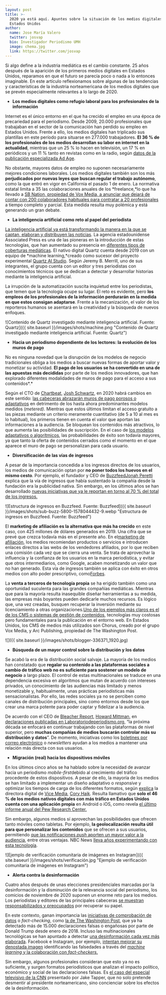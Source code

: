 ```yaml
---
layout: post
title: >-
  2020 ya está aquí. Apuntes sobre la situación de los medios digitales en
  Estados Unidos
author:
  name: Jose María Valero 
  twitter: josvap
  bio: Investigador Periodismo UMH
  image: chema.jpg
  link: https://twitter.com/josvap
---
```

Si algo define a la industria mediática es el cambio constante. 25 años después de la aparición de los primeros medios digitales en Estados Unidos, reparamos en que el futuro se parecía poco o nada a lo entonces imaginable. En este artículo reflexionamos sobre algunas de las tendencias y características de la industria norteamericana de los medios digitales que se prevén especialmente relevantes a lo largo de 2020.

* **Los medios digitales como refugio laboral para los profesionales de la información**

Internet es el único entorno en el que ha crecido el empleo en una época de precariedad para el periodismo. Desde 2009, 20.000 profesionales que trabajaban en el sector de la comunicación han perdido su empleo en Estados Unidos. Frente a ello, los medios digitales han triplicado sus plantillas en este período para situarse en 277.000 trabajadores. **El 36 % de los profesionales de los medios desarrollan su labor en internet en la actualidad**, mientras que un 25 % lo hacen en televisión, un 17 % en periódicos y un 11 % tanto en revistas como en la radio, según [datos de la publicación especializada Ad Age](https://adage.com/article/year-end-lists-2019/internet-media-employment-has-tripled-over-past-decade/2221941).

No obstante, mayores datos de empleo no suponen necesariamente mejores condiciones laborales. Los medios digitales también son los más **perjudicados por nuevas leyes que buscan regular el trabajo autónomo**, como la que entró en vigor en California el pasado 1 de enero. La normativa estatal limita a 35 las colaboraciones anuales de los *freelance,*lo que ha llevado a [SB Nation, propiedad de Vox Media, a anunciar que dejará de contar con 200 colaboradores habituales para contratar a 20 profesionales](https://www.nytimes.com/2019/12/16/business/media/vox-media-california-job-cuts.html) a tiempo completo y parcial. Esta medida resulta muy polémica y está generando un gran debate.

* **La inteligencia artificial como reto al papel del periodista**

[La inteligencia artificial ya está transformando la manera en la que se captan, elaboran y distribuyen las noticias](https://mip.umh.es/blog/2019/11/02/el-impacto-de-la-inteligencia-artificial-en-el-periodismo/). La agencia estadounidense Associated Press es una de las pioneras en la introducción de estas tecnologías, que han aumentado su presencia en [diferentes tipos de coberturas mediáticas](https://www.ap.org/press-releases/2019/ap-to-grow-major-league-soccer-coverage-with-automated-stories). El nativo digital Quartz cuenta desde 2019 con un equipo de *machine learning,*creado como sucesor del proyecto experimental [Quartz AI Studio](https://qz.ai/). Según Jeremy B. Merrill, uno de sus integrantes, el grupo cuenta con un editor y tres periodistas con conocimientos técnicos que se dedican a detectar y desarrollar historias mediante la inteligencia artificial.

La irrupción de la automatización suscita inquietud entre los periodistas, que temen que la tecnología ocupe su lugar. El reto es evidente, pero **los empleos de los profesionales de la información perdurarán en la medida en que estos consigan adaptarse**. Frente a la mecanización, el valor de los reporteros humanos se asentará en la creatividad y la búsqueda de nuevos enfoques.


![Contenido de Quartz investigado mediante inteligencia artificial. Fuente: Quartz]({{ site.baseurl }}/images/shots/machine.png "Contenido de Quartz investigado mediante inteligencia artificial. Fuente: Quartz")


* **Hacia un periodismo dependiente de los lectores: la evolución de los muros de pago**

No es ninguna novedad que la disrupción de los modelos de negocio tradicionales obliga a los medios a buscar nuevas formas de aportar valor y monetizar su actividad. **El pago de los usuarios se ha convertido en una de las apuestas más decididas** por parte de los medios innovadores, que han explorado diferentes modalidades de muros de pago para el acceso a sus contenidos*.*

Según el CTO de [Chartbeat](https://chartbeat.com/), [Josh Schwartz](https://twitter.com/joshuadschwartz), en 2020 habrá cambios en este sentido: [las cabeceras abrazarán muros de pago porosos o adaptativos](https://www.niemanlab.org/2020/01/publishers-move-beyond-the-metered-paywall/) en detrimento de los hasta ahora predominantes modelos medidos (*metered)*. Mientras que estos últimos limitan el acceso gratuito a las piezas mediante un criterio meramente cuantitativo (de 5 a 10 al mes es lo habitual), los primeros tienen en cuenta el valor que aportan las informaciones a la audiencia. Se bloquean los contenidos más atractivos, lo que aumenta las posibilidades de suscripción. En el caso de [los modelos adaptativos o algorítmicos](https://mip.umh.es/blog/2019/07/09/muros-pago-algoritmicos-futuro/), las probabilidades de éxito son todavía mayores, ya que tanto la oferta de contenidos cerrados como el momento en el que aparece el muro de pago se personalizan para cada usuario.

* **Diversificación de las vías de ingresos**

A pesar de la importancia concedida a los ingresos directos de los usuarios, los medios de comunicación optan por **no poner todos los huevos en el mismo cesto**. Por ejemplo, el fundador y CEO de [Buzzfeed](https://www.buzzfeed.com/jonah/buzzfeed-in-2020?utm_source=dynamic&utm_campaign=bfsharecopy&sub=0_123911724)[Jonah Peretti](https://twitter.com/peretti) explica que la vía de ingresos que había sustentado la compañía desde la fundación era la publicidad nativa. Sin embargo, en los últimos años se han desarrollado [nuevas iniciativas que ya le reportan en torno al 70 % del total de los ingresos.](https://www.buzzfeed.com/jonah/buzzfeed-in-2020?utm_source=dynamic&utm_campaign=bfsharecopy&sub=0_123911724)



![Estructura de ingresos en Buzzfeed. Fuente: Buzzfeed]({{ site.baseurl }}/images/shots/sub-buzz-5800-1578044432-9.webp "Estructura de ingresos en Buzzfeed. Fuente: Buzzfeed")



El **marketing de afiliación es la alternativa que más ha crecido** en este caso, con 425 millones de dólares generados en 2019. Una cifra que se prevé que crezca todavía más en el presente año. En el[marketing de afiliación](https://www.buzzfeed.com/nataliebrown/products-thatll-actually-help-make-you-productive-in-2020?origin=hpp), los medios recomiendan productos o servicios e introducen enlaces directos a las webs de los vendedores afiliados, por lo que reciben una comisión cada vez que se cierra una venta. Se trata de aprovechar la influencia y la confianza de los usuarios en la marca periodística, y evitar que otros intermediarios, como Google, acaben monetizando un valor que no han generado. Esta vía de ingresos también se aplica con éxito en otros medios con alto poder prescriptivo, como[Forbes](https://www.forbes.com/sites/forbes-personal-shopper/2019/12/13/forbes-shopping-holiday-gift-and-deal-guide/#2d65e5f956c2).

La **venta a terceros de tecnología propia** se ha erigido también como una oportunidad suculenta para las grandes compañías mediáticas. Mientras que para la mayoría resulta inasequible diseñar herramientas a su medida, las empresas más boyantes pueden dedicarle muchos recursos. Es lógico que, una vez creadas, busquen recuperar la inversión mediante su licenciamiento a otras organizaciones.[Uno de los ejemplos más claros es el de los CMS o sistemas de gestión de contenidos](https://www.xataka.com/servicios/negocio-grandes-medios-comunicacion-vender-tecnologia-a-otros-medios), tecnologías muy costosas pero fundamentales para la publicación en el entorno web. En Estados Unidos, los CMS de medios más utilizados son Chorus, creado por el grupo Vox Media, y Arc Publishing, propiedad de The Washington Post.

![]({{ site.baseurl }}/images/shots/blogger-336371_1920.jpg)


* **Búsqueda de un mayor control sobre la distribución y los datos**

Se acabó la era de la distribución social salvaje. La mayoría de los medios han constatado que **regalar su contenido a las plataformas sociales a cambio de tráfico web no es suficiente para sostener un modelo de negocio** a largo plazo. El control de estas multinacionales se traduce en una dependencia excesiva en algoritmos que mutan de acuerdo con intereses privados, un conocimiento de las audiencias más limitado y menos monetizable y, habitualmente, unas prácticas periodísticas más sensacionalistas. Por ello, las redes sociales ya no se perciben como canales de distribución principales, sino como entornos desde los que crear una marca potente para poder captar y fidelizar a la audiencia.

De acuerdo con el CEO de [Bleacher Report](https://twitter.com/BleacherReport), [Howard Mittman](https://twitter.com/hsmittman), en [declaraciones publicadas en Laboratoriodeperiodismo.org](https://laboratoriodeperiodismo.org/predicciones-de-directivos-internacionales-de-medios-para-2020/), “la próxima década se enfocará en continuar trabajando con las plataformas de nivel superior, pero **muchas compañías de medios buscarán controlar más su distribución y datos**”. De momento, iniciativas como los [boletines por correo electrónico](https://miquelpellicer.com/2015/04/theskimm-newsletter-triunfa-millennials/) o *newsletters* ayudan a los medios a mantener una relación más directa con sus usuarios.

* **Migración (real) hacia los dispositivos móviles**

En los últimos cinco años se ha hablado sobre la necesidad de avanzar hacia un periodismo *mobile-first*debido al crecimiento del tráfico procedente de estos dispositivos. A pesar de ello, la mayoría de los medios se han limitado a implementar un diseño adaptativo o *responsive* y optimizar los tiempos de carga de los diferentes formatos, según [explica](https://laboratoriodeperiodismo.org/predicciones-de-directivos-internacionales-de-medios-para-2020/) la directora digital de [Vice Media](https://www.vice.com/), [Cory Haik](https://twitter.com/coryhaik). Resulta llamativo que **solo el 46 % de los medios nativos digitales con más tráfico en Estados Unidos cuenta con una aplicación propia** en Android o iOS, como revela [el último informe anual del Pew Research Center.](https://www.journalism.org/fact-sheet/digital-news/)

Sin embargo, algunos medios sí aprovechan las posibilidades que ofrecen tanto móviles como tabletas. Por ejemplo, **la geolocalización resulta útil para que personalizar los contenidos** que se ofrecen a sus usuarios, permitiendo [que las notificaciones *push* aporten un mayor valor a la audiencia](https://www.niemanlab.org/2020/01/news-coverage-gets-geo-fragmented/), entre otras ventajas. NBC News [lleva años experimentando con esta tecnología](https://www.niemanlab.org/2014/06/the-notification-knows-where-you-are-breaking-news-debuts-news-alerts-tied-to-your-location/).

![Ejemplo de verificación comunitaria de imágenes en Instagram]({{ site.baseurl }}/images/shots/verificación.jpg "Ejemplo de verificación comunitaria de imágenes en Instagram")

* **Alerta contra la desinformación**

Cuatro años después de unas elecciones presidenciales marcadas por la desinformación y la disminución de la relevancia social del periodismo, los comicios de noviembre de 2020 suponen un enorme reto para los medios. Los periodistas y editores de las principales cabeceras [se muestran responsabilizados y preocupados](https://www.theguardian.com/us-news/2020/jan/06/sleepwalking-into-2020-media-missed-donald-trump-rise-lessons-learned-2016?CMP=share_btn_tw) por recuperar su papel.

En este contexto, ganan importancia las [iniciativas de comprobación de datos](https://mip.umh.es/blog/2019/11/09/avanzadillas-contra-la-desinformación-cómo-están-innovando-los-verificadores/) o *fact-checking*, como [la de The Washington Post](https://www.washingtonpost.com/graphics/politics/trump-claims-database/), que ya ha detectado más de 15.000 declaraciones falsas o engañosas por parte de Donald Trump desde enero de 2018. Incluso las multinacionales tecnológicas se han apuntado a detectar [una desinformación cada vez más elaborada](https://mip.umh.es/blog/2019/12/01/deepfakes-cómo-los-medios-combaten-la-desinformación-más-sofisticada/). Facebook e Instagram, por ejemplo, [intentan mejorar su denostada imagen](https://www.xataka.com/servicios/a-pesar-todo-sigo-usando-facebook-diez-anos-despues-no-conozco-plataforma-que-me-que-ofrece) identificando las falsedades a través del [*machine learning* y la colaboración con *fact-checkers*.](https://internetofbusiness.com/facebook-machine-learning-fake-news/)

Sin embargo, algunos profesionales consideran que esto ya no es suficiente, y surgen formatos periodísticos que analizan el impacto político, económico y social de las declaraciones falsas. Es [el caso del especial televisivo de la CNN](https://www.politico.com/news/2019/11/22/jake-tapper-trump-gaslight-country-072888) presentado por Jake Tapper, que no solo pretende desmentir al presidente norteamericano, sino concienciar sobre los efectos de la desinformación.
